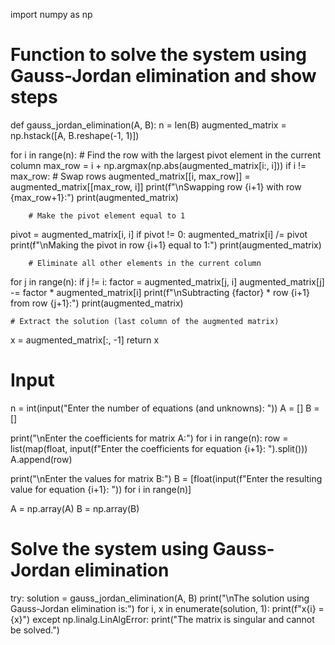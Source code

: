 import numpy as np

# Function to solve the system using Gauss-Jordan elimination and show steps
def gauss_jordan_elimination(A, B):
    n = len(B)
    augmented_matrix = np.hstack([A, B.reshape(-1, 1)])

   for i in range(n):
        # Find the row with the largest pivot element in the current column
    max_row = i + np.argmax(np.abs(augmented_matrix[i:, i]))
        if i != max_row:
            # Swap rows
            augmented_matrix[[i, max_row]] = augmented_matrix[[max_row, i]]
            print(f"\nSwapping row {i+1} with row {max_row+1}:")
            print(augmented_matrix)

        # Make the pivot element equal to 1
   pivot = augmented_matrix[i, i]
        if pivot != 0:
            augmented_matrix[i] /= pivot
            print(f"\nMaking the pivot in row {i+1} equal to 1:")
            print(augmented_matrix)

        # Eliminate all other elements in the current column
  for j in range(n):
            if j != i:
                factor = augmented_matrix[j, i]
                augmented_matrix[j] -= factor * augmented_matrix[i]
                print(f"\nSubtracting {factor} * row {i+1} from row {j+1}:")
                print(augmented_matrix)

    # Extract the solution (last column of the augmented matrix)
  x = augmented_matrix[:, -1]
    return x

# Input
n = int(input("Enter the number of equations (and unknowns): "))
A = []
B = []

print("\nEnter the coefficients for matrix A:")
for i in range(n):
    row = list(map(float, input(f"Enter the coefficients for equation {i+1}: ").split()))
    A.append(row)

print("\nEnter the values for matrix B:")
B = [float(input(f"Enter the resulting value for equation {i+1}: ")) for i in range(n)]

A = np.array(A)
B = np.array(B)

# Solve the system using Gauss-Jordan elimination
try:
    solution = gauss_jordan_elimination(A, B)
    print("\nThe solution using Gauss-Jordan elimination is:")
    for i, x in enumerate(solution, 1):
        print(f"x{i} = {x}")
except np.linalg.LinAlgError:
    print("The matrix is singular and cannot be solved.")
